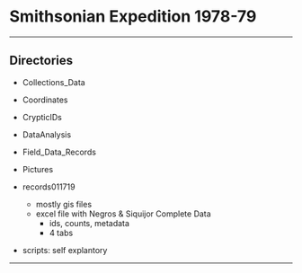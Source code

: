# Smithsonian Expedition 1978-79

---

## Directories

* Collections_Data
* Coordinates
* CrypticIDs
* DataAnalysis
* Field_Data_Records
* Pictures
* records011719
	* mostly gis files
	* excel file with Negros & Siquijor Complete Data
		* ids, counts, metadata
		* 4 tabs

* scripts: self explantory

---
